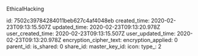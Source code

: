 EthicalHacking

id: 7502c39784284011beb627c4af4048eb
created_time: 2020-02-23T09:13:15.507Z
updated_time: 2020-02-23T09:13:20.978Z
user_created_time: 2020-02-23T09:13:15.507Z
user_updated_time: 2020-02-23T09:13:20.978Z
encryption_cipher_text: 
encryption_applied: 0
parent_id: 
is_shared: 0
share_id: 
master_key_id: 
icon: 
type_: 2